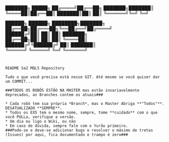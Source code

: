 ███████╗ █████╗ 
██╔════╝██╔══██╗
███████╗███████║
╚════██║██╔══██║
███████║██║  ██║
╚══════╝╚═╝  ╚═╝
                                                          
██████╗  ██████╗ ████████╗███████╗                        
██╔══██╗██╔═══██╗╚══██╔══╝██╔════╝                        
██████╔╝██║   ██║   ██║   ███████╗                        
██╔══██╗██║   ██║   ██║   ╚════██║                        
██████╔╝╚██████╔╝   ██║   ███████║                        
╚═════╝  ╚═════╝    ╚═╝   ╚══════╝                        
                                                                                      

```


README Sa2 MQL5 Repository

Tudo o que você precisa está nesse GIT. Até mesmo se você quiser dar um COMMIT...

###TODOS OS ROBÔS ESTÃO NA MASTER mas estão invariavelmente deprecados, as Branches contem os atuais###

* Cada robô tem sua própria *Branch*, mas o Master Abriga **"Todos"**. DESATUALIZADO **SEMPRE**.
* Todos os EX5 tem o mesmo nome, sempre, tome **cuidado** com o que você PULLa, verifique a versão.
* Um dia eu ligo o Wiki, ou não
* Em caso de dúvida, sempre fale com o Yurão primeiro.
###Pode-se e deve-se adicionar bugs e resolver o máximo de tretas (Issues) por aqui, fica documentado e trampo é zero###